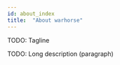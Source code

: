 ```yaml
---
id: about_index
title:  "About warhorse"
---
```


TODO: Tagline

TODO: Long description (paragraph)
